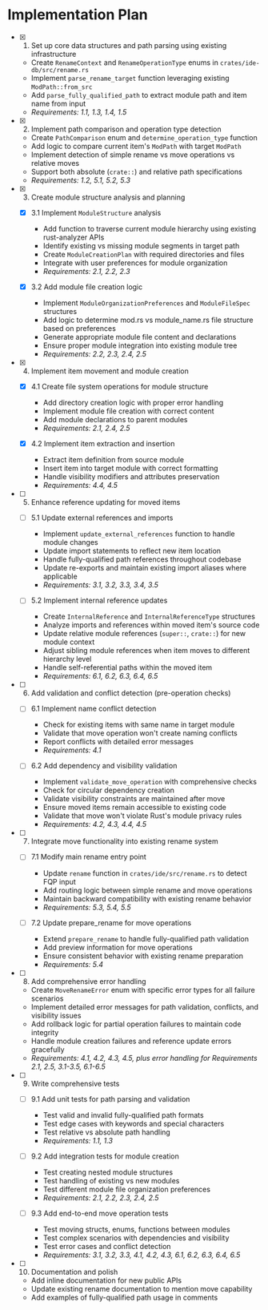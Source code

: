 # Implementation Plan

- [x] 1. Set up core data structures and path parsing using existing infrastructure
  - Create `RenameContext` and `RenameOperationType` enums in `crates/ide-db/src/rename.rs`
  - Implement `parse_rename_target` function leveraging existing `ModPath::from_src`
  - Add `parse_fully_qualified_path` to extract module path and item name from input
  - _Requirements: 1.1, 1.3, 1.4, 1.5_

- [x] 2. Implement path comparison and operation type detection
  - Create `PathComparison` enum and `determine_operation_type` function
  - Add logic to compare current item's `ModPath` with target `ModPath`
  - Implement detection of simple rename vs move operations vs relative moves
  - Support both absolute (`crate::`) and relative path specifications
  - _Requirements: 1.2, 5.1, 5.2, 5.3_

- [x] 3. Create module structure analysis and planning
  - [x] 3.1 Implement `ModuleStructure` analysis
    - Add function to traverse current module hierarchy using existing rust-analyzer APIs
    - Identify existing vs missing module segments in target path
    - Create `ModuleCreationPlan` with required directories and files
    - Integrate with user preferences for module organization
    - _Requirements: 2.1, 2.2, 2.3_

  - [x] 3.2 Add module file creation logic
    - Implement `ModuleOrganizationPreferences` and `ModuleFileSpec` structures
    - Add logic to determine mod.rs vs module_name.rs file structure based on preferences
    - Generate appropriate module file content and declarations
    - Ensure proper module integration into existing module tree
    - _Requirements: 2.2, 2.3, 2.4, 2.5_

- [x] 4. Implement item movement and module creation
  - [x] 4.1 Create file system operations for module structure
    - Add directory creation logic with proper error handling
    - Implement module file creation with correct content
    - Add module declarations to parent modules
    - _Requirements: 2.1, 2.4, 2.5_

  - [x] 4.2 Implement item extraction and insertion
    - Extract item definition from source module
    - Insert item into target module with correct formatting
    - Handle visibility modifiers and attributes preservation
    - _Requirements: 4.4, 4.5_

- [ ] 5. Enhance reference updating for moved items
  - [ ] 5.1 Update external references and imports
    - Implement `update_external_references` function to handle module changes
    - Update import statements to reflect new item location
    - Handle fully-qualified path references throughout codebase
    - Update re-exports and maintain existing import aliases where applicable
    - _Requirements: 3.1, 3.2, 3.3, 3.4, 3.5_

  - [ ] 5.2 Implement internal reference updates
    - Create `InternalReference` and `InternalReferenceType` structures
    - Analyze imports and references within moved item's source code
    - Update relative module references (`super::`, `crate::`) for new module context
    - Adjust sibling module references when item moves to different hierarchy level
    - Handle self-referential paths within the moved item
    - _Requirements: 6.1, 6.2, 6.3, 6.4, 6.5_

- [ ] 6. Add validation and conflict detection (pre-operation checks)
  - [ ] 6.1 Implement name conflict detection
    - Check for existing items with same name in target module
    - Validate that move operation won't create naming conflicts
    - Report conflicts with detailed error messages
    - _Requirements: 4.1_

  - [ ] 6.2 Add dependency and visibility validation
    - Implement `validate_move_operation` with comprehensive checks
    - Check for circular dependency creation
    - Validate visibility constraints are maintained after move
    - Ensure moved items remain accessible to existing code
    - Validate that move won't violate Rust's module privacy rules
    - _Requirements: 4.2, 4.3, 4.4, 4.5_

- [ ] 7. Integrate move functionality into existing rename system
  - [ ] 7.1 Modify main rename entry point
    - Update `rename` function in `crates/ide/src/rename.rs` to detect FQP input
    - Add routing logic between simple rename and move operations
    - Maintain backward compatibility with existing rename behavior
    - _Requirements: 5.3, 5.4, 5.5_

  - [ ] 7.2 Update prepare_rename for move operations
    - Extend `prepare_rename` to handle fully-qualified path validation
    - Add preview information for move operations
    - Ensure consistent behavior with existing rename preparation
    - _Requirements: 5.4_

- [ ] 8. Add comprehensive error handling
  - Create `MoveRenameError` enum with specific error types for all failure scenarios
  - Implement detailed error messages for path validation, conflicts, and visibility issues
  - Add rollback logic for partial operation failures to maintain code integrity
  - Handle module creation failures and reference update errors gracefully
  - _Requirements: 4.1, 4.2, 4.3, 4.5, plus error handling for Requirements 2.1, 2.5, 3.1-3.5, 6.1-6.5_

- [ ] 9. Write comprehensive tests
  - [ ] 9.1 Add unit tests for path parsing and validation
    - Test valid and invalid fully-qualified path formats
    - Test edge cases with keywords and special characters
    - Test relative vs absolute path handling
    - _Requirements: 1.1, 1.3_

  - [ ] 9.2 Add integration tests for module creation
    - Test creating nested module structures
    - Test handling of existing vs new modules
    - Test different module file organization preferences
    - _Requirements: 2.1, 2.2, 2.3, 2.4, 2.5_

  - [ ] 9.3 Add end-to-end move operation tests
    - Test moving structs, enums, functions between modules
    - Test complex scenarios with dependencies and visibility
    - Test error cases and conflict detection
    - _Requirements: 3.1, 3.2, 3.3, 4.1, 4.2, 4.3, 6.1, 6.2, 6.3, 6.4, 6.5_

- [ ] 10. Documentation and polish
  - Add inline documentation for new public APIs
  - Update existing rename documentation to mention move capability
  - Add examples of fully-qualified path usage in comments